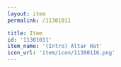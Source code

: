 ```yaml
---
layout: item
permalink: /11301011

title: Item
id: '11301011'
item_name: '(Intro) Altar Hat'
icon_url: 'item/icon/11300116.png'
---
```

